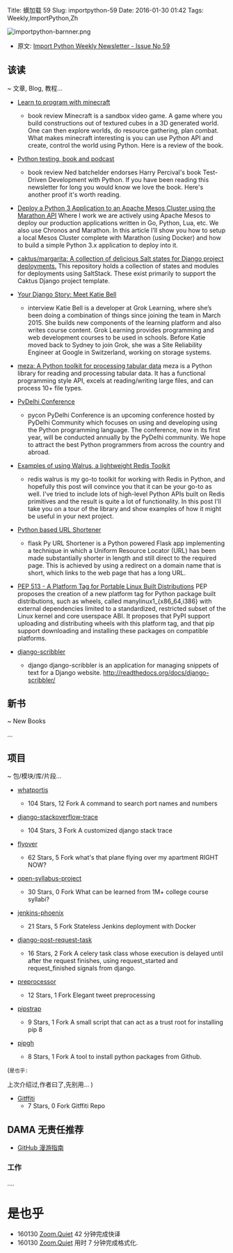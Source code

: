 Title: 蠎加载 59
Slug: importpython-59
Date: 2016-01-30 01:42
Tags: Weekly,ImportPython,Zh

![importpython-barnner.png](http://zoomq.qiniudn.com/ZQCollection/snap/importpython-barnner.png?imageView2/2/h/210)


- 原文: [Import Python Weekly Newsletter - Issue No 59](http://importpython.com/newsletter/no/59/)

## 该读
~ 文章, Blog, 教程...



- [Learn to program with minecraft](http://importpython.com/blog/post/learn-to-program-with-minecraft)
    + book review
Minecraft is a sandbox video game. A game where you build constructions out of textured cubes in a 3D generated world. One can then explore worlds, do resource gathering, plan combat. What makes minecraft interesting is you can use Python API and create, control the world using Python. Here is a review of the book.

- [Python testing, book and podcast](http://nedbatchelder.com//blog/201601/python_testing_book_and_podcast.html)
    + book review
Ned batchelder endorses Harry Percival's book Test-Driven Development with Python. If you have been reading this newsletter for long you would know we love the book. Here's another proof it's worth reading.

- [Deploy a Python 3 Application to an Apache Mesos Cluster using the Marathon API](http://www.giantflyingsaucer.com/blog/?p=5813)
Where I work we are actively using Apache Mesos to deploy our production applications written in Go, Python, Lua, etc. We also use Chronos and Marathon. In this article I’ll show you how to setup a local Mesos Cluster complete with Marathon (using Docker) and how to build a simple Python 3.x application to deploy into it.

- [caktus/margarita: A collection of delicious Salt states for Django project deployments.](https://github.com/caktus/margarita/)
This repository holds a collection of states and modules for deployments using SaltStack. These exist primarily to support the Caktus Django project template.

- [Your Django Story: Meet Katie Bell](http://blog.djangogirls.org/post/138026903728)
    + interview
Katie Bell is a developer at Grok Learning, where she’s been doing a combination of things since joining the team in March 2015. She builds new components of the learning platform and also writes course content. Grok Learning provides programming and web development courses to be used in schools. Before Katie moved back to Sydney to join Grok, she was a Site Reliability Engineer at Google in Switzerland, working on storage systems.

- [meza: A Python toolkit for processing tabular data](https://github.com/reubano/meza)
meza is a Python library for reading and processing tabular data. It has a functional programming style API, excels at reading/writing large files, and can process 10+ file types.

- [PyDelhi Conference](http://pydelhi.org/conference/)
    + pycon
PyDelhi Conference is an upcoming conference hosted by PyDelhi Community which focuses on using and developing using the Python programming language. The conference, now in its first year, will be conducted annually by the PyDelhi community. We hope to attract the best Python programmers from across the country and abroad.

- [Examples of using Walrus, a lightweight Redis Toolkit](http://charlesleifer.com/blog/examples-of-using-walrus-a-lightweight-redis-toolkit)
    + redis
walrus is my go-to toolkit for working with Redis in Python, and hopefully this post will convince you that it can be your go-to as well. I've tried to include lots of high-level Python APIs built on Redis primitives and the result is quite a lot of functionality. In this post I'll take you on a tour of the library and show examples of how it might be useful in your next project.

- [Python based URL Shortener](https://github.com/ugcoder/Py-URL-Shortener)
    + flask
Py URL Shortener is a Python powered Flask app implementing a technique in which a Uniform Resource Locator (URL) has been made substantially shorter in length and still direct to the required page. This is achieved by using a redirect on a domain name that is short, which links to the web page that has a long URL.

- [PEP 513 - A Platform Tag for Portable Linux Built Distributions](https://www.python.org/dev/peps/pep-0513/)
PEP proposes the creation of a new platform tag for Python package built distributions, such as wheels, called manylinux1_{x86_64,i386} with external dependencies limited to a standardized, restricted subset of the Linux kernel and core userspace ABI. It proposes that PyPI support uploading and distributing wheels with this platform tag, and that pip support downloading and installing these packages on compatible platforms.

- [django-scribbler](https://github.com/caktus/django-scribbler)
    + django
django-scribbler is an application for managing snippets of text for a Django website. http://readthedocs.org/docs/django-scribbler/ 


## 新书
~ New Books

...


## 项目
~ 包/模块/库/片段...

- [whatportis](https://github.com/ncrocfer/whatportis)
    - 104 Stars, 12 Fork
A command to search port names and numbers

- [django-stackoverflow-trace](https://github.com/emre/django-stackoverflow-trace)
    - 104 Stars, 3 Fork
A customized django stack trace

- [flyover](https://github.com/jeremybmerrill/flyover)
    - 62 Stars, 5 Fork
what's that plane flying over my apartment RIGHT NOW?

- [open-syllabus-project](https://github.com/davidmcclure/open-syllabus-project)
    - 30 Stars, 0 Fork
What can be learned from 1M+ college course syllabi?

- [jenkins-phoenix](https://github.com/ianmiell/jenkins-phoenix)
    - 21 Stars, 5 Fork
Stateless Jenkins deployment with Docker

- [django-post-request-task](https://github.com/mozilla/django-post-request-task)
    - 16 Stars, 2 Fork
A celery task class whose execution is delayed until after the request finishes, using request_started and request_finished signals from django.

- [preprocessor](https://github.com/s/preprocessor)
    - 12 Stars, 1 Fork
Elegant tweet preprocessing

- [pipstrap](https://github.com/erikrose/pipstrap)
    - 9 Stars, 1 Fork
A small script that can act as a trust root for installing pip 8

- [pipgh](https://github.com/ffunenga/pipgh)
    - 8 Stars, 1 Fork
A tool to install python packages from Github.

(`是也乎:`

上次介绍过,作者曰了,先别用...
)

- [Gitffiti](https://github.com/Moises404/Gitffiti)
    - 7 Stars, 0 Fork
Gitffiti Repo




## DAMA 无责任推荐

- [GitHub 漫游指南](https://github.com/phodal/github-roam)

### 工作

....


# 是也乎

- 160130 [Zoom.Quiet](http://zoomquiet.io) 42 分钟完成快译
- 160130 [Zoom.Quiet](http://zoomquiet.io) 用时 7 分钟完成格式化.


